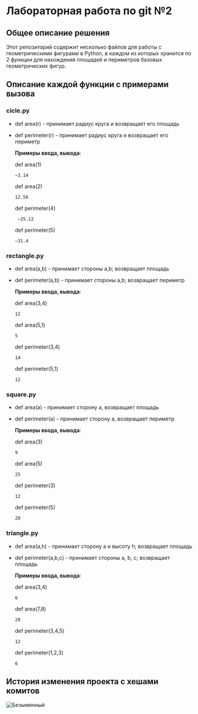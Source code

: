 # Лабораторная работа по git №2

## Общее описание решения

Этот репозиторий содержит несколько файлов для работы с геометрическими фигурами в Python, в каждом из которых хранится по 2 функции для нахождения площадей и периметров базовых геометрических фигур.

## Описание каждой функции с примерами вызова

### cicle.py
- def area(r) - принимает радиус круга и возвращает его площадь
- def perimeter(r) - принимает радиус круга и возвращает его периметр
  
  **Примеры ввода, вывода**:
  
  def area(1)
  ```
  ~3.14
  ```
  def area(2)
  ```
  12.56
  ```
  def perimeter(4)
  ```
   ~25.12
  ```
  def perimeter(5)
  ```
  ~31.4
  ```
### rectangle.py
- def area(a,b) - принимает стороны a,b; возвращает площадь
- def perimeter(a,b) - принимает стороны a,b; возвращает периметр

  **Примеры ввода, вывода**:

  def area(3,4)
  ```
  12
  ```
  def area(5,1)
  ```
  5
  ```

  def perimeter(3,4)
  ```
  14
  ```
  def perimeter(5,1)
  ```
  12
  ```
### square.py
- def area(a) - принимает сторону a, возвращает площадь
- def perimeter(a) - принимает сторону а, возвращает периметр

    **Примеры ввода, вывода**:

  def area(3)
  ```
  9
  ```
  def area(5)
  ```
  25
  ```

  def perimeter(3)
  ```
  12
  ```
  def perimeter(5)
  ```
  20
  ```

### triangle.py
- def area(a,h) - принимает сторону а и высоту h; возвращает площадь
- def perimeter(a,b,c) - принимает стороны a, b, c; возвращает площадь

  
  **Примеры ввода, вывода**:

  def area(3,4)
  ```
  6
  ```
  def area(7,8)
  ```
  28
  ```

  def perimeter(3,4,5)
  ```
  12
  ```
  def perimeter(1,2,3)
  ```
  6
  ```
  
## История изменения проекта с хешами комитов
![Безымянный](https://github.com/drlinggg/geometric_lib/assets/124909828/ba1f69ce-6a4c-44c6-b330-4901f5451e79)

